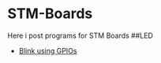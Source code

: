 # STM-Boards
Here i post programs for STM Boards
##LED
- [Blink using GPIOs](https://github.com/balaji303/STM-Boards/blob/master/Nucleo/STM32/STM23F446RE/ledBlick.c)
